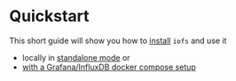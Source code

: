# Quickstart

This short guide will show you how to [install](./Installation.md) `iofs` and use it
- locally in [standalone mode](./HowToUse.md) or
- [with a Grafana/InfluxDB docker compose setup](./LocalGrafana.md)
